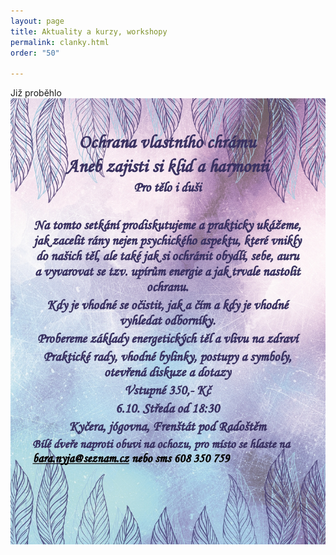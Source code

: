 ```yaml
---
layout: page
title: Aktuality a kurzy, workshopy
permalink: clanky.html
order: "50"

---
```


Již proběhlo  
![](/uploads/ochrana-vlastniho-chramu-page0001-1.jpg)